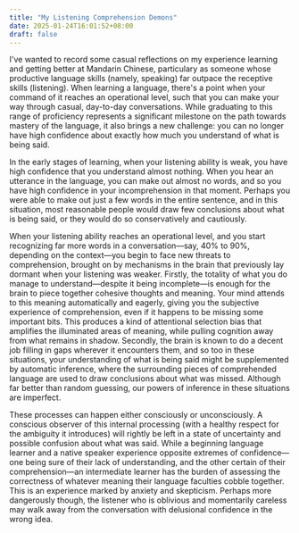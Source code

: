 ```yaml
---
title: "My Listening Comprehension Demons"
date: 2025-01-24T16:01:52+08:00
draft: false
---
```


I've wanted to record some casual reflections on my experience learning and getting better at Mandarin Chinese, particulary as someone whose productive language skills (namely, speaking) far outpace the receptive skills (listening). When learning a language, there's a point when your command of it reaches an operational level, such that you can make your way through casual, day-to-day conversations. While graduating to this range of proficiency represents a significant milestone on the path towards mastery of the language, it also brings a new challenge: you can no longer have high confidence about exactly how much you understand of what is being said.

In the early stages of learning, when your listening ability is weak, you have high confidence that you understand almost nothing. When you hear an utterance in the language, you can make out almost no words, and so you have high confidence in your incomprehension in that moment. Perhaps you were able to make out just a few words in the entire sentence, and in this situation, most reasonable people would draw few conclusions about what is being said, or they would do so conservatively and cautiously.

When your listening ability reaches an operational level, and you start recognizing far more words in a conversation&mdash;say, 40% to 90%, depending on the context&mdash;you begin to face new threats to comprehension, brought on by mechanisms in the brain that previously lay dormant when your listening was weaker. Firstly, the totality of what you do manage to understand&mdash;despite it being incomplete&mdash;is enough for the brain to piece together cohesive thoughts and meaning. Your mind attends to this meaning automatically and eagerly, giving you the subjective experience of comprehension, even if it happens to be missing some important bits. This produces a kind of attentional selection bias that amplifies the illuminated areas of meaning, while pulling cognition away from what remains in shadow. Secondly, the brain is known to do a decent job filling in gaps wherever it encounters them, and so too in these situations, your understanding of what is being said might be supplemented by automatic inference, where the surrounding pieces of comprehended language are used to draw conclusions about what was missed. Although far better than random guessing, our powers of inference in these situations are imperfect.

These processes can happen either consciously or unconsciously. A conscious observer of this internal processing (with a healthy respect for the ambiguity it introduces) will rightly be left in a state of uncertainty and possible confusion about what was said. While a beginning language learner and a native speaker experience opposite extremes of confidence&mdash;one being sure of their lack of understanding, and the other certain of their comprehension&mdash;an intermediate learner has the burden of assessing the correctness of whatever meaning their language faculties cobble together. This is an experience marked by anxiety and skepticism. Perhaps more dangerously though, the listener who is oblivious and momentarily careless may walk away from the conversation with delusional confidence in the wrong idea.
